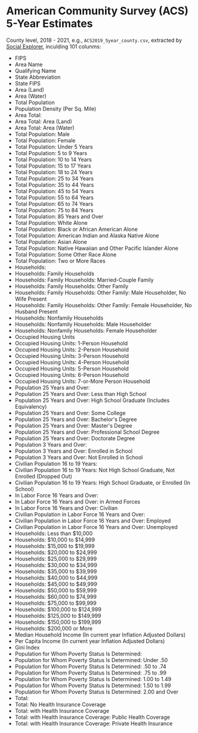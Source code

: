 # American Community Survey (ACS) 5-Year Estimates
County level, 2018 - 2021, e.g., `ACS2019_5year_county.csv`, extracted by [Social Explorer](https://socialexplorer.com), inculding 101 colunms:
 - FIPS
 - Area Name
 - Qualifying Name
 - State Abbreviation
 - State FIPS
 - Area (Land)
 - Area (Water)
 - Total Population
 - Population Density (Per Sq. Mile)
 - Area Total:
 - Area Total: Area (Land)
 - Area Total: Area (Water)
 - Total Population: Male
 - Total Population: Female
 - Total Population: Under 5 Years
 - Total Population: 5 to 9 Years
 - Total Population: 10 to 14 Years
 - Total Population: 15 to 17 Years
 - Total Population: 18 to 24 Years
 - Total Population: 25 to 34 Years
 - Total Population: 35 to 44 Years
 - Total Population: 45 to 54 Years
 - Total Population: 55 to 64 Years
 - Total Population: 65 to 74 Years
 - Total Population: 75 to 84 Years
 - Total Population: 85 Years and Over
 - Total Population: White Alone
 - Total Population: Black or African American Alone
 - Total Population: American Indian and Alaska Native Alone
 - Total Population: Asian Alone
 - Total Population: Native Hawaiian and Other Pacific Islander Alone
 - Total Population: Some Other Race Alone
 - Total Population: Two or More Races
 - Households:
 - Households: Family Households
 - Households: Family Households: Married-Couple Family
 - Households: Family Households: Other Family
 - Households: Family Households: Other Family: Male Householder, No Wife Present
 - Households: Family Households: Other Family: Female Householder, No Husband Present
 - Households: Nonfamily Households
 - Households: Nonfamily Households: Male Householder
 - Households: Nonfamily Households: Female Householder
 - Occupied Housing Units
 - Occupied Housing Units: 1-Person Household
 - Occupied Housing Units: 2-Person Household
 - Occupied Housing Units: 3-Person Household
 - Occupied Housing Units: 4-Person Household
 - Occupied Housing Units: 5-Person Household
 - Occupied Housing Units: 6-Person Household
 - Occupied Housing Units: 7-or-More Person Household
 - Population 25 Years and Over:
 - Population 25 Years and Over: Less than High School
 - Population 25 Years and Over: High School Graduate (Includes Equivalency)
 - Population 25 Years and Over: Some College
 - Population 25 Years and Over: Bachelor's Degree
 - Population 25 Years and Over: Master's Degree
 - Population 25 Years and Over: Professional School Degree
 - Population 25 Years and Over: Doctorate Degree
 - Population 3 Years and Over:
 - Population 3 Years and Over: Enrolled in School
 - Population 3 Years and Over: Not Enrolled in School
 - Civilian Population 16 to 19 Years:
 - Civilian Population 16 to 19 Years: Not High School Graduate, Not Enrolled (Dropped Out)
 - Civilian Population 16 to 19 Years: High School Graduate, or Enrolled (In School)
 - In Labor Force 16 Years and Over:
 - In Labor Force 16 Years and Over: in Armed Forces
 - In Labor Force 16 Years and Over: Civilian
 - Civilian Population in Labor Force 16 Years and Over:
 - Civilian Population in Labor Force 16 Years and Over: Employed
 - Civilian Population in Labor Force 16 Years and Over: Unemployed
 - Households: Less than $10,000
 - Households: $10,000 to $14,999
 - Households: $15,000 to $19,999
 - Households: $20,000 to $24,999
 - Households: $25,000 to $29,999
 - Households: $30,000 to $34,999
 - Households: $35,000 to $39,999
 - Households: $40,000 to $44,999
 - Households: $45,000 to $49,999
 - Households: $50,000 to $59,999
 - Households: $60,000 to $74,999
 - Households: $75,000 to $99,999
 - Households: $100,000 to $124,999
 - Households: $125,000 to $149,999
 - Households: $150,000 to $199,999
 - Households: $200,000 or More
 - Median Household Income (In current year Inflation Adjusted Dollars)
 - Per Capita Income (In current year Inflation Adjusted Dollars)
 - Gini Index
 - Population for Whom Poverty Status Is Determined:
 - Population for Whom Poverty Status Is Determined: Under .50
 - Population for Whom Poverty Status Is Determined: .50 to .74
 - Population for Whom Poverty Status Is Determined: .75 to .99
 - Population for Whom Poverty Status Is Determined: 1.00 to 1.49
 - Population for Whom Poverty Status Is Determined: 1.50 to 1.99
 - Population for Whom Poverty Status Is Determined: 2.00 and Over
 - Total:
 - Total: No Health Insurance Coverage
 - Total: with Health Insurance Coverage
 - Total: with Health Insurance Coverage: Public Health Coverage
 - Total: with Health Insurance Coverage: Private Health Insurance
